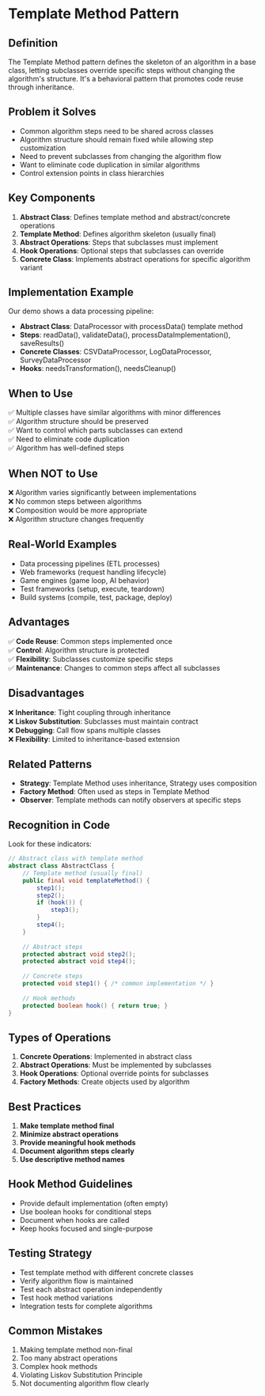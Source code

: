 # Template Method Pattern

## Definition
The Template Method pattern defines the skeleton of an algorithm in a base class, letting subclasses override specific steps without changing the algorithm's structure. It's a behavioral pattern that promotes code reuse through inheritance.

## Problem it Solves
- Common algorithm steps need to be shared across classes
- Algorithm structure should remain fixed while allowing step customization
- Need to prevent subclasses from changing the algorithm flow
- Want to eliminate code duplication in similar algorithms
- Control extension points in class hierarchies

## Key Components
1. **Abstract Class**: Defines template method and abstract/concrete operations
2. **Template Method**: Defines algorithm skeleton (usually final)
3. **Abstract Operations**: Steps that subclasses must implement
4. **Hook Operations**: Optional steps that subclasses can override
5. **Concrete Class**: Implements abstract operations for specific algorithm variant

## Implementation Example
Our demo shows a data processing pipeline:
- **Abstract Class**: DataProcessor with processData() template method
- **Steps**: readData(), validateData(), processDataImplementation(), saveResults()
- **Concrete Classes**: CSVDataProcessor, LogDataProcessor, SurveyDataProcessor
- **Hooks**: needsTransformation(), needsCleanup()

## When to Use
✅ Multiple classes have similar algorithms with minor differences  
✅ Algorithm structure should be preserved  
✅ Want to control which parts subclasses can extend  
✅ Need to eliminate code duplication  
✅ Algorithm has well-defined steps  

## When NOT to Use
❌ Algorithm varies significantly between implementations  
❌ No common steps between algorithms  
❌ Composition would be more appropriate  
❌ Algorithm structure changes frequently  

## Real-World Examples
- Data processing pipelines (ETL processes)
- Web frameworks (request handling lifecycle)
- Game engines (game loop, AI behavior)
- Test frameworks (setup, execute, teardown)
- Build systems (compile, test, package, deploy)

## Advantages
✅ **Code Reuse**: Common steps implemented once  
✅ **Control**: Algorithm structure is protected  
✅ **Flexibility**: Subclasses customize specific steps  
✅ **Maintenance**: Changes to common steps affect all subclasses  

## Disadvantages
❌ **Inheritance**: Tight coupling through inheritance  
❌ **Liskov Substitution**: Subclasses must maintain contract  
❌ **Debugging**: Call flow spans multiple classes  
❌ **Flexibility**: Limited to inheritance-based extension  

## Related Patterns
- **Strategy**: Template Method uses inheritance, Strategy uses composition
- **Factory Method**: Often used as steps in Template Method
- **Observer**: Template methods can notify observers at specific steps

## Recognition in Code
Look for these indicators:
```java
// Abstract class with template method
abstract class AbstractClass {
    // Template method (usually final)
    public final void templateMethod() {
        step1();
        step2();
        if (hook()) {
            step3();
        }
        step4();
    }
    
    // Abstract steps
    protected abstract void step2();
    protected abstract void step4();
    
    // Concrete steps
    protected void step1() { /* common implementation */ }
    
    // Hook methods
    protected boolean hook() { return true; }
}
```

## Types of Operations
1. **Concrete Operations**: Implemented in abstract class
2. **Abstract Operations**: Must be implemented by subclasses
3. **Hook Operations**: Optional override points for subclasses
4. **Factory Methods**: Create objects used by algorithm

## Best Practices
1. **Make template method final**
2. **Minimize abstract operations**
3. **Provide meaningful hook methods**
4. **Document algorithm steps clearly**
5. **Use descriptive method names**

## Hook Method Guidelines
- Provide default implementation (often empty)
- Use boolean hooks for conditional steps
- Document when hooks are called
- Keep hooks focused and single-purpose

## Testing Strategy
- Test template method with different concrete classes
- Verify algorithm flow is maintained
- Test each abstract operation independently
- Test hook method variations
- Integration tests for complete algorithms

## Common Mistakes
1. Making template method non-final
2. Too many abstract operations
3. Complex hook methods
4. Violating Liskov Substitution Principle
5. Not documenting algorithm flow clearly 